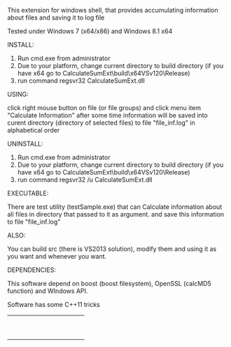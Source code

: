 This extension for windows shell, that provides accumulating information about files and saving it to log file

Tested under Windows 7 (x64/x86) and Windows 8.1 x64

INSTALL:

1) Run cmd.exe from administrator
2) Due to your platform, change current directory to build directory (if you have x64 go to CalculateSumExt\build\x64VSv120\Release)
3) run command regsvr32 CalculateSumExt.dll

USING:

click  right mouse button on file (or file groups) and click menu item "Calculate Information"
after some time information will be saved into curent directory (directory of selected files) to file  "file_inf.log" in alphabetical order

UNINSTALL:

1) Run cmd.exe from administrator
2) Due to your platform, change current directory to build directory (if you have x64 go to CalculateSumExt\build\x64VSv120\Release)
3) run command regsvr32 /u CalculateSumExt.dll

EXECUTABLE:

There are test utility (testSample.exe) that can Calculate information about all files in directory that passed to it as argument. and save this information to file "file_inf.log" 

ALSO:

You can build src (there is VS2013 solution), modify them and using it as you want and whenever you want. 

DEPENDENCIES:

This software depend on boost (boost filesystem), OpenSSL (calcMD5 function) and WIndows API.

Software has some C++11 tricks


|   	|   	|   	|   	|   	|   	|   	|   	|   	|   	|   	|
|---	|---	|---	|---	|---	|---	|---	|---	|---	|---	|---	|
|   	|   	|   	|   	|   	|   	|   	|   	|   	|   	|   	|
|   	|   	|   	|   	|   	|   	|   	|   	|   	|   	|   	|
|   	|   	|   	|   	|   	|   	|   	|   	|   	|   	|   	|
|   	|   	|   	|   	|   	|   	|   	|   	|   	|   	|   	|
|   	|   	|   	|   	|   	|   	|   	|   	|   	|   	|   	|
|   	|   	|   	|   	|   	|   	|   	|   	|   	|   	|   	|
|   	|   	|   	|   	|   	|   	|   	|   	|   	|   	|   	|
|   	|   	|   	|   	|   	|   	|   	|   	|   	|   	|   	|
|   	|   	|   	|   	|   	|   	|   	|   	|   	|   	|   	|
